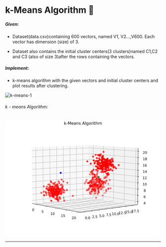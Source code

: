 # k-Means Algorithm :floppy_disk:

##### Given: 
    
* Dataset(data.csv)containing 600 vectors, named V1, V2...,V600. Each vector has dimension (size) of 3. 
    
* Dataset also contains the initial cluster centers(3 clusters)named C1,C2 and C3 (also of size 3)after the rows containing the vectors. 
    
##### Implement:

* k-means algorithm with the given vectors and initial cluster centers and plot results after clustering.


![k-means-1](https://miro.medium.com/max/2864/1*D8n2_K5MsK7tlNp8DPgJzQ.png)

###### k - means Algorithm: 
![k-means-2](k-Means.png)

---
